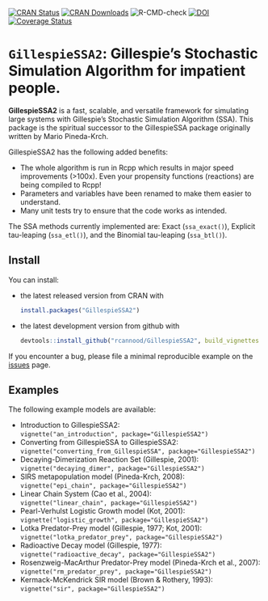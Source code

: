 
<!-- README.md is generated from README.Rmd. Please edit that file -->
<!-- badges: start -->

[![CRAN
Status](https://www.r-pkg.org/badges/version/GillespieSSA2)](https://cran.r-project.org/package=GillespieSSA2)
[![CRAN
Downloads](https://cranlogs.r-pkg.org/badges/GillespieSSA2)](https://cran.r-project.org/package=GillespieSSA2)
![R-CMD-check](https://github.com/rcannood/GillespieSSA2/workflows/R-CMD-check/badge.svg)
[![DOI](https://img.shields.io/badge/doi-10.1101/2020.02.06.936971-green)](https://doi.org/10.1101/2020.02.06.936971)
[![Coverage
Status](https://app.codecov.io/gh/rcannood/GillespieSSA2/branch/master/graph/badge.svg)](https://app.codecov.io/gh/rcannood/GillespieSSA2?branch=master)
<!-- badges: end -->

# `GillespieSSA2`: Gillespie’s Stochastic Simulation Algorithm for impatient people.

**GillespieSSA2** is a fast, scalable, and versatile framework for
simulating large systems with Gillespie’s Stochastic Simulation
Algorithm (SSA). This package is the spiritual successor to the
GillespieSSA package originally written by Mario Pineda-Krch.

GillespieSSA2 has the following added benefits:

-   The whole algorithm is run in Rcpp which results in major speed
    improvements (>100x). Even your propensity functions (reactions) are
    being compiled to Rcpp!
-   Parameters and variables have been renamed to make them easier to
    understand.
-   Many unit tests try to ensure that the code works as intended.

The SSA methods currently implemented are: Exact (`ssa_exact()`),
Explicit tau-leaping (`ssa_etl()`), and the Binomial tau-leaping
(`ssa_btl()`).

## Install

You can install:

-   the latest released version from CRAN with

    ``` r
    install.packages("GillespieSSA2")
    ```

-   the latest development version from github with

    ``` r
    devtools::install_github("rcannood/GillespieSSA2", build_vignettes = TRUE)
    ```

If you encounter a bug, please file a minimal reproducible example on
the [issues](https://github.com/rcannood/GillespieSSA2/issues) page.

## Examples

The following example models are available:

-   Introduction to GillespieSSA2:  
    `vignette("an_introduction", package="GillespieSSA2")`
-   Converting from GillespieSSA to GillespieSSA2:  
    `vignette("converting_from_GillespieSSA", package="GillespieSSA2")`
-   Decaying-Dimerization Reaction Set (Gillespie, 2001):  
    `vignette("decaying_dimer", package="GillespieSSA2")`
-   SIRS metapopulation model (Pineda-Krch, 2008):  
    `vignette("epi_chain", package="GillespieSSA2")`
-   Linear Chain System (Cao et al., 2004):  
    `vignette("linear_chain", package="GillespieSSA2")`
-   Pearl-Verhulst Logistic Growth model (Kot, 2001):  
    `vignette("logistic_growth", package="GillespieSSA2")`
-   Lotka Predator-Prey model (Gillespie, 1977; Kot, 2001):  
    `vignette("lotka_predator_prey", package="GillespieSSA2")`
-   Radioactive Decay model (Gillespie, 1977):  
    `vignette("radioactive_decay", package="GillespieSSA2")`
-   Rosenzweig-MacArthur Predator-Prey model (Pineda-Krch et al.,
    2007):  
    `vignette("rm_predator_prey", package="GillespieSSA2")`
-   Kermack-McKendrick SIR model (Brown & Rothery, 1993):  
    `vignette("sir", package="GillespieSSA2")`
